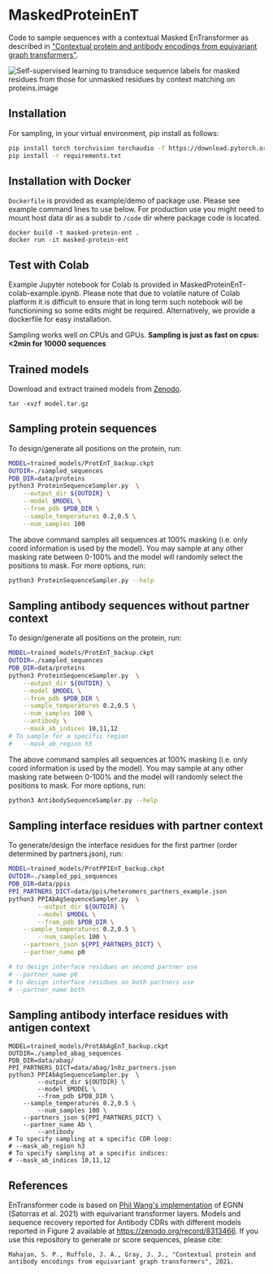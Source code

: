 # MaskedProteinEnT
Code to sample sequences with a contextual Masked EnTransformer as described in  ["Contextual protein and antibody encodings from equivariant graph transformers"](https://pubmed.ncbi.nlm.nih.gov/37503113/).

![Self-supervised learning to transduce sequence labels for masked residues from those for unmasked residues by context matching on proteins.![image](https://github.com/Graylab/MaskedProteinEnT/assets/14285703/383bb634-1870-42ac-a82a-7563a3b90c82)
](./MainFigure_Model_downsized.png)

## Installation

For sampling, in your virtual environment, pip install as follows:
```sh
pip install torch torchvision torchaudio -f https://download.pytorch.org/whl/torch_stable.html
pip install -r requirements.txt
```

## Installation with Docker
`Dockerfile` is provided as example/demo of package use. Please see example command lines to use below. For production use you might need to mount host data dir as a subdir to `/code` dir where package code is located.
```
docker build -t masked-protein-ent .
docker run -it masked-protein-ent
```

## Test with Colab
Example Jupyter notebook for Colab is provided in MaskedProteinEnT-colab-example.ipynb. Please note that due to volatile nature of Colab platform it is difficult to ensure that in long term such notebook will be functionining so some edits might be required.
Alternatively, we provide a dockerfile for easy installation.

Sampling works well on CPUs and GPUs.
**Sampling is just as fast on cpus: <2min for 10000 sequences**


## Trained models
Download and extract trained models from [Zenodo](https://zenodo.org/records/8313466).
```
tar -xvzf model.tar.gz
```

## Sampling protein sequences
To design/generate all positions on the protein, run:
```bash
MODEL=trained_models/ProtEnT_backup.ckpt
OUTDIR=./sampled_sequences
PDB_DIR=data/proteins
python3 ProteinSequenceSampler.py  \
	--output_dir ${OUTDIR} \
	--model $MODEL \
	--from_pdb $PDB_DIR \
	--sample_temperatures 0.2,0.5 \
	--num_samples 100
```
The above command samples all sequences at 100% masking (i.e. only coord information is used by the model). You may sample at any other masking rate between 0-100% and the model will randomly select the positions to mask. For more options, run:

```bash
python3 ProteinSequenceSampler.py --help
```

## Sampling antibody sequences without partner context
To design/generate all positions on the protein, run:
```bash
MODEL=trained_models/ProtEnT_backup.ckpt
OUTDIR=./sampled_sequences
PDB_DIR=data/proteins
python3 ProteinSequenceSampler.py  \
	--output_dir ${OUTDIR} \
	--model $MODEL \
	--from_pdb $PDB_DIR \
	--sample_temperatures 0.2,0.5 \
	--num_samples 100 \
	--antibody \
	--mask_ab_indices 10,11,12
# To sample for a specific region
#	--mask_ab_region h3

```
The above command samples all sequences at 100% masking (i.e. only coord information is used by the model). You may sample at any other masking rate between 0-100% and the model will randomly select the positions to mask. For more options, run:

```bash
python3 AntibodySequenceSampler.py --help
```

## Sampling interface residues with partner context
To generate/design the interface residues for the first partner (order determined by partners.json), run:

```bash
MODEL=trained_models/ProtPPIEnT_backup.ckpt
OUTDIR=./sampled_ppi_sequences
PDB_DIR=data/ppis
PPI_PARTNERS_DICT=data/ppis/heteromers_partners_example.json
python3 PPIAbAgSequenceSampler.py  \
        --output_dir ${OUTDIR} \
        --model $MODEL \
        --from_pdb $PDB_DIR \
	--sample_temperatures 0.2,0.5 \
       	--num_samples 100 \
	--partners_json ${PPI_PARTNERS_DICT} \
	--partner_name p0

# to design interface residues on second partner use
# --partner_name p0
# to design interface residues on both partners use
# --partner_name both
```

## Sampling antibody interface residues with antigen context
```
MODEL=trained_models/ProtAbAgEnT_backup.ckpt
OUTDIR=./sampled_abag_sequences
PDB_DIR=data/abag/
PPI_PARTNERS_DICT=data/abag/1n8z_partners.json
python3 PPIAbAgSequenceSampler.py  \
        --output_dir ${OUTDIR} \
        --model $MODEL \
        --from_pdb $PDB_DIR \
	--sample_temperatures 0.2,0.5 \
       	--num_samples 100 \
	--partners_json ${PPI_PARTNERS_DICT} \
	--partner_name Ab \
        --antibody
# To specify sampling at a specific CDR loop:
# --mask_ab_region h3
# To specify sampling at a specific indices:
# --mask_ab_indices 10,11,12
```

## References
EnTransformer code is based on [Phil Wang's implementation](https://github.com/lucidrains/En-transformer/tree/373efe752d0a9959fc0a61e2c6d5ca423c491682) of EGNN (Satorras et al. 2021) with equivariant transformer layers.
Models and sequence recovery reported for Antibody CDRs with different models reported in Figure 2 available at https://zenodo.org/record/8313466.
If you use this repository to generate or score sequences, please cite:
```
Mahajan, S. P., Ruffolo, J. A., Gray, J. J., "Contextual protein and antibody encodings from equivariant graph transformers", 2021.
```
